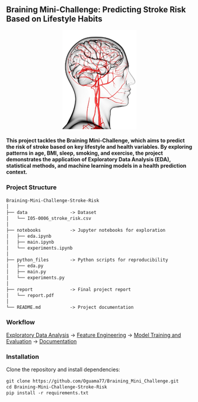 ## Braining Mini-Challenge: Predicting Stroke Risk Based on Lifestyle Habits
<p align="center">
  <img src="plots/stroke.jpg" alt="Stroke Illustration" width="200"/>
</p>

#### This project tackles the Braining Mini-Challenge, which aims to predict the risk of stroke based on key lifestyle and health variables. By exploring patterns in age, BMI, sleep, smoking, and exercise, the project demonstrates the application of Exploratory Data Analysis (EDA), statistical methods, and machine learning models in a health prediction context.

### Project Structure

```text
Braining-Mini-Challenge-Stroke-Risk
│
├── data                -> Dataset
│   └── I05-0006_stroke_risk.csv
│
├── notebooks           -> Jupyter notebooks for exploration
│   ├── eda.ipynb
│   ├── main.ipynb
│   └── experiments.ipynb
│
├── python_files        -> Python scripts for reproducibility
│   ├── eda.py
│   ├── main.py
│   └── experiments.py
│
├── report              -> Final project report
│   └── report.pdf
│
└── README.md           -> Project documentation
```

### Workflow

[Exploratory Data Analysis](notebooks/eda.ipynb) -> [Feature Engineering](notebooks/main.ipynb) -> [Model Training and Evaluation](notebooks/main.ipynb) -> [Documentation](report/report.pdf)

### Installation
Clone the repository and install dependencies:
```text
git clone https://github.com/Oguama77/Braining_Mini_Challenge.git
cd Braining-Mini-Challenge-Stroke-Risk
pip install -r requirements.txt
```